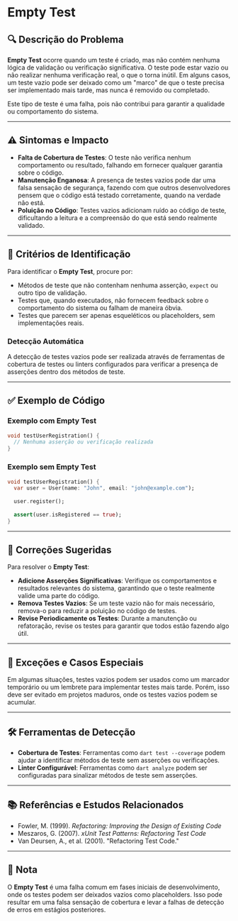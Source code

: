 # Empty Test

## 🔍 Descrição do Problema
**Empty Test** ocorre quando um teste é criado, mas não contém nenhuma lógica de validação ou verificação significativa. O teste pode estar vazio ou não realizar nenhuma verificação real, o que o torna inútil. Em alguns casos, um teste vazio pode ser deixado como um "marco" de que o teste precisa ser implementado mais tarde, mas nunca é removido ou completado.

Este tipo de teste é uma falha, pois não contribui para garantir a qualidade ou comportamento do sistema.

---

## ⚠️ Sintomas e Impacto
- **Falta de Cobertura de Testes**: O teste não verifica nenhum comportamento ou resultado, falhando em fornecer qualquer garantia sobre o código.
- **Manutenção Enganosa**: A presença de testes vazios pode dar uma falsa sensação de segurança, fazendo com que outros desenvolvedores pensem que o código está testado corretamente, quando na verdade não está.
- **Poluição no Código**: Testes vazios adicionam ruído ao código de teste, dificultando a leitura e a compreensão do que está sendo realmente validado.

---

## 🔑 Critérios de Identificação
Para identificar o **Empty Test**, procure por:
- Métodos de teste que não contenham nenhuma asserção, `expect` ou outro tipo de validação.
- Testes que, quando executados, não fornecem feedback sobre o comportamento do sistema ou falham de maneira óbvia.
- Testes que parecem ser apenas esqueléticos ou placeholders, sem implementações reais.

### Detecção Automática
A detecção de testes vazios pode ser realizada através de ferramentas de cobertura de testes ou linters configurados para verificar a presença de asserções dentro dos métodos de teste.

---

## ✅ Exemplo de Código

### Exemplo com Empty Test

```dart
void testUserRegistration() {
  // Nenhuma asserção ou verificação realizada
}
```

### Exemplo sem Empty Test

```dart
void testUserRegistration() {
  var user = User(name: "John", email: "john@example.com");
  
  user.register();
  
  assert(user.isRegistered == true);
}
```

---

## 🚀 Correções Sugeridas
Para resolver o **Empty Test**:

- **Adicione Asserções Significativas**: Verifique os comportamentos e resultados relevantes do sistema, garantindo que o teste realmente valide uma parte do código.
- **Remova Testes Vazios**: Se um teste vazio não for mais necessário, remova-o para reduzir a poluição no código de testes.
- **Revise Periodicamente os Testes**: Durante a manutenção ou refatoração, revise os testes para garantir que todos estão fazendo algo útil.

---

## 🌟 Exceções e Casos Especiais
Em algumas situações, testes vazios podem ser usados como um marcador temporário ou um lembrete para implementar testes mais tarde. Porém, isso deve ser evitado em projetos maduros, onde os testes vazios podem se acumular.

---

## 🛠 Ferramentas de Detecção
- **Cobertura de Testes**: Ferramentas como `dart test --coverage` podem ajudar a identificar métodos de teste sem asserções ou verificações.
- **Linter Configurável**: Ferramentas como `dart analyze` podem ser configuradas para sinalizar métodos de teste sem asserções.

---

## 📚 Referências e Estudos Relacionados
- Fowler, M. (1999). *Refactoring: Improving the Design of Existing Code*
- Meszaros, G. (2007). *xUnit Test Patterns: Refactoring Test Code*
- Van Deursen, A., et al. (2001). "Refactoring Test Code."

---

## 📝 Nota
O **Empty Test** é uma falha comum em fases iniciais de desenvolvimento, onde os testes podem ser deixados vazios como placeholders. Isso pode resultar em uma falsa sensação de cobertura e levar a falhas de detecção de erros em estágios posteriores.
